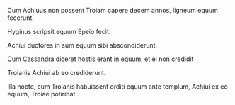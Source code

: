 Cum Achiuus non possent Troiam capere decem annos, ligneum equum fecerunt.

Hyginus scripsit equum Epeio fecit.

Achiui ductores in sum equum sibi abscondiderunt.

Cum Cassandra diceret hostis erant in equum, et ei non credidit

Troianis Achiui ab eo crediderunt.

Illa nocte, cum Troianis habuissent orditi equum ante templum, Achiui ex eo equum, Troiae potiribat.

